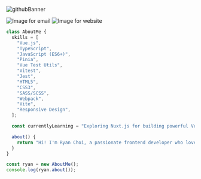 ![githubBanner](https://user-images.githubusercontent.com/4576425/123686375-595b4a80-d815-11eb-8ed5-a0934162e93d.jpg)

![Image for email](https://img.shields.io/badge/Email-ryan@ryanchoi.dev-orange?style=for-the-badge&logo=maildotru&link=mailto:ryan@ryanchoi.dev)
![Image for website](https://img.shields.io/badge/Personal%20Site-ryanchoi.dev-blue?style=for-the-badge&logo=curl&link=https://ryanchoi.dev)

```ts
class AboutMe {
  skills = [
    "Vue.js",
    "TypeScript",
    "JavaScript (ES6+)",
    "Pinia",
    "Vue Test Utils",
    "Vitest",
    "Jest",
    "HTML5",
    "CSS3",
    "SASS/SCSS",
    "Webpack",
    "Vite",
    "Responsive Design",
  ];

  const currentlyLearning = "Exploring Nuxt.js for building powerful Vue applications that integrate with generative AI.";

  about() {
    return "Hi! I'm Ryan Choi, a passionate frontend developer who loves crafting seamless user interfaces with Vue.js and TypeScript. Whether it's creating scalable components or optimizing for performance, I'm all about delivering delightful web experiences.";
  }
}

const ryan = new AboutMe();
console.log(ryan.about());
```
